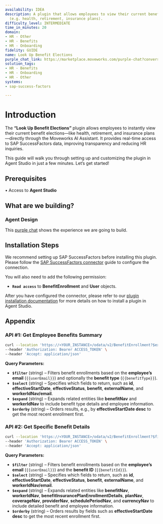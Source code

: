 ```yaml
---
availability: IDEA
description: A plugin that allows employees to view their current benefit elections
  (e.g. health, retirement, insurance plans).
difficulty_level: INTERMEDIATE
time_in_minutes: 20
domain:
- HR - Other
- HR - Benefits
- HR - Onboarding
fidelity: GUIDE
name: Look Up Benefit Elections
purple_chat_link: https://marketplace.moveworks.com/purple-chat?conversation=%7B%22messages%22%3A%5B%7B%22role%22%3A%22user%22%2C%22parts%22%3A%5B%7B%22richText%22%3A%22show+me+my+benefits%22%7D%5D%7D%2C%7B%22role%22%3A%22assistant%22%2C%22parts%22%3A%5B%7B%22reasoningSteps%22%3A%5B%7B%22status%22%3A%22success%22%2C%22richText%22%3A%22Parsing+user+request+to+view+benefit+elections.%22%7D%2C%7B%22status%22%3A%22success%22%2C%22richText%22%3A%22Accessing+%3Cb+xmlns%3D%5C%22http%3A%2F%2Fwww.w3.org%2F1999%2Fxhtml%5C%22%3ESAP+SuccessFactors%3C%2Fb%3E+to+retrieve+current+benefit+elections+for+the+current+user.%22%7D%5D%7D%2C%7B%22richText%22%3A%22Here+are+your+current+benefit+elections%3A%22%7D%2C%7B%22richText%22%3A%22%3Cul+xmlns%3D%5C%22http%3A%2F%2Fwww.w3.org%2F1999%2Fxhtml%5C%22%3E%3Cli%3E%3Cb%3EHealth+Insurance%3C%2Fb%3E%3A+BlueCross+BlueShield+PPO+-+Family+Coverage%3C%2Fli%3E%3Cli%3E%3Cb%3EDental+Insurance%3C%2Fb%3E%3A+MetLife+Dental+-+High+Plan%3C%2Fli%3E%3Cli%3E%3Cb%3E401k+Retirement+Plan%3C%2Fb%3E%3A+Fidelity+Investments+-+10%25+Contribution%3C%2Fli%3E%3C%2Ful%3E%22%7D%2C%7B%22citations%22%3A%5B%7B%22connectorName%22%3A%22sap-success-factors%22%2C%22citationTitle%22%3A%22Benefit+Election%3A+BlueCross+BlueShield+PPO%22%7D%2C%7B%22connectorName%22%3A%22sap-success-factors%22%2C%22citationTitle%22%3A%22Benefit+Election%3A+MetLife+Dental%22%7D%2C%7B%22connectorName%22%3A%22sap-success-factors%22%2C%22citationTitle%22%3A%22Benefit+Election%3A+Fidelity+401k%22%7D%5D%7D%2C%7B%22richText%22%3A%22Which+benefit+would+you+like+to+see+more+details+for%3F%22%7D%5D%7D%2C%7B%22role%22%3A%22user%22%2C%22parts%22%3A%5B%7B%22richText%22%3A%22Show+me+details+for+my+Health+Insurance%22%7D%5D%7D%2C%7B%22role%22%3A%22assistant%22%2C%22parts%22%3A%5B%7B%22reasoningSteps%22%3A%5B%7B%22status%22%3A%22success%22%2C%22richText%22%3A%22Identifying+specific+benefit+requested%3A+Health+Insurance.%22%7D%2C%7B%22status%22%3A%22success%22%2C%22richText%22%3A%22Retrieving+detailed+information+for+the+%3Cb+xmlns%3D%5C%22http%3A%2F%2Fwww.w3.org%2F1999%2Fxhtml%5C%22%3EHealth+Insurance%3C%2Fb%3E+plan+from+%3Cb+xmlns%3D%5C%22http%3A%2F%2Fwww.w3.org%2F1999%2Fxhtml%5C%22%3ESAP+SuccessFactors%3C%2Fb%3E.%22%7D%5D%7D%2C%7B%22richText%22%3A%22Here+are+the+details+for+your+%3Cb+xmlns%3D%5C%22http%3A%2F%2Fwww.w3.org%2F1999%2Fxhtml%5C%22%3EHealth+Insurance%3C%2Fb%3E+plan%3A%22%7D%2C%7B%22richText%22%3A%22%3Cul+xmlns%3D%5C%22http%3A%2F%2Fwww.w3.org%2F1999%2Fxhtml%5C%22%3E%3Cli%3E%3Cb%3EPlan+Name%3C%2Fb%3E%3A+BlueCross+BlueShield+PPO%3C%2Fli%3E%3Cli%3E%3Cb%3ECoverage+Type%3C%2Fb%3E%3A+Family%3C%2Fli%3E%3Cli%3E%3Cb%3EEffective+Date%3C%2Fb%3E%3A+January+1%2C+2024%3C%2Fli%3E%3Cli%3E%3Cb%3EMonthly+Premium%3C%2Fb%3E%3A+%24550.00%3C%2Fli%3E%3Cli%3E%3Cb%3EDeductible%3C%2Fb%3E%3A+%241%2C500+%28Individual%29%2C+%243%2C000+%28Family%29%3C%2Fli%3E%3Cli%3E%3Cb%3EOut-of-Pocket+Max%3C%2Fb%3E%3A+%245%2C000+%28Individual%29%2C+%2410%2C000+%28Family%29%3C%2Fli%3E%3Cli%3E%3Cb%3EProvider+Network%3C%2Fb%3E%3A+PPO+Network%3C%2Fli%3E%3Cli%3E%3Cb%3EEmployer+Contribution%3C%2Fb%3E%3A+80%25%3C%2Fli%3E%3C%2Ful%3E%22%7D%2C%7B%22citations%22%3A%5B%7B%22connectorName%22%3A%22sap-success-factors%22%2C%22citationTitle%22%3A%22Benefit+Details%3A+BlueCross+BlueShield+PPO+-+Family+Coverage%22%7D%5D%7D%5D%7D%5D%7D
solution_tags:
- HR - Benefits
- HR - Onboarding
- HR - Other
systems:
- sap-success-factors

---
```


# Introduction

The **“Look Up Benefit Elections”** plugin allows employees to instantly view their current benefit elections—like health, retirement, and insurance plans—directly through the Moveworks AI Assistant. It provides real-time access to SAP SuccessFactors data, improving transparency and reducing HR inquiries.

This guide will walk you through setting up and customizing the plugin in Agent Studio in just a few minutes. Let’s get started!

## **Prerequisites**

• Access to **Agent Studio**

## **What are we building?**

### **Agent Design**

This [purple chat](https://marketplace.moveworks.com/purple-chat?conversation=%7B%22messages%22%3A%5B%7B%22role%22%3A%22user%22%2C%22parts%22%3A%5B%7B%22richText%22%3A%22show+me+my+benefits%22%7D%5D%7D%2C%7B%22role%22%3A%22assistant%22%2C%22parts%22%3A%5B%7B%22reasoningSteps%22%3A%5B%7B%22status%22%3A%22success%22%2C%22richText%22%3A%22Parsing+user+request+to+view+benefit+elections.%22%7D%2C%7B%22status%22%3A%22success%22%2C%22richText%22%3A%22Accessing+%3Cb+xmlns%3D%5C%22http%3A%2F%2Fwww.w3.org%2F1999%2Fxhtml%5C%22%3ESAP+SuccessFactors%3C%2Fb%3E+to+retrieve+current+benefit+elections+for+the+current+user.%22%7D%5D%7D%2C%7B%22richText%22%3A%22Here+are+your+current+benefit+elections%3A%22%7D%2C%7B%22richText%22%3A%22%3Cul+xmlns%3D%5C%22http%3A%2F%2Fwww.w3.org%2F1999%2Fxhtml%5C%22%3E%3Cli%3E%3Cb%3EHealth+Insurance%3C%2Fb%3E%3A+BlueCross+BlueShield+PPO+-+Family+Coverage%3C%2Fli%3E%3Cli%3E%3Cb%3EDental+Insurance%3C%2Fb%3E%3A+MetLife+Dental+-+High+Plan%3C%2Fli%3E%3Cli%3E%3Cb%3E401k+Retirement+Plan%3C%2Fb%3E%3A+Fidelity+Investments+-+10%25+Contribution%3C%2Fli%3E%3C%2Ful%3E%22%7D%2C%7B%22citations%22%3A%5B%7B%22connectorName%22%3A%22sap-success-factors%22%2C%22citationTitle%22%3A%22Benefit+Election%3A+BlueCross+BlueShield+PPO%22%7D%2C%7B%22connectorName%22%3A%22sap-success-factors%22%2C%22citationTitle%22%3A%22Benefit+Election%3A+MetLife+Dental%22%7D%2C%7B%22connectorName%22%3A%22sap-success-factors%22%2C%22citationTitle%22%3A%22Benefit+Election%3A+Fidelity+401k%22%7D%5D%7D%2C%7B%22richText%22%3A%22Which+benefit+would+you+like+to+see+more+details+for%3F%22%7D%5D%7D%2C%7B%22role%22%3A%22user%22%2C%22parts%22%3A%5B%7B%22richText%22%3A%22Show+me+details+for+my+Health+Insurance%22%7D%5D%7D%2C%7B%22role%22%3A%22assistant%22%2C%22parts%22%3A%5B%7B%22reasoningSteps%22%3A%5B%7B%22status%22%3A%22success%22%2C%22richText%22%3A%22Identifying+specific+benefit+requested%3A+Health+Insurance.%22%7D%2C%7B%22status%22%3A%22success%22%2C%22richText%22%3A%22Retrieving+detailed+information+for+the+%3Cb+xmlns%3D%5C%22http%3A%2F%2Fwww.w3.org%2F1999%2Fxhtml%5C%22%3EHealth+Insurance%3C%2Fb%3E+plan+from+%3Cb+xmlns%3D%5C%22http%3A%2F%2Fwww.w3.org%2F1999%2Fxhtml%5C%22%3ESAP+SuccessFactors%3C%2Fb%3E.%22%7D%5D%7D%2C%7B%22richText%22%3A%22Here+are+the+details+for+your+%3Cb+xmlns%3D%5C%22http%3A%2F%2Fwww.w3.org%2F1999%2Fxhtml%5C%22%3EHealth+Insurance%3C%2Fb%3E+plan%3A%22%7D%2C%7B%22richText%22%3A%22%3Cul+xmlns%3D%5C%22http%3A%2F%2Fwww.w3.org%2F1999%2Fxhtml%5C%22%3E%3Cli%3E%3Cb%3EPlan+Name%3C%2Fb%3E%3A+BlueCross+BlueShield+PPO%3C%2Fli%3E%3Cli%3E%3Cb%3ECoverage+Type%3C%2Fb%3E%3A+Family%3C%2Fli%3E%3Cli%3E%3Cb%3EEffective+Date%3C%2Fb%3E%3A+January+1%2C+2024%3C%2Fli%3E%3Cli%3E%3Cb%3EMonthly+Premium%3C%2Fb%3E%3A+%24550.00%3C%2Fli%3E%3Cli%3E%3Cb%3EDeductible%3C%2Fb%3E%3A+%241%2C500+%28Individual%29%2C+%243%2C000+%28Family%29%3C%2Fli%3E%3Cli%3E%3Cb%3EOut-of-Pocket+Max%3C%2Fb%3E%3A+%245%2C000+%28Individual%29%2C+%2410%2C000+%28Family%29%3C%2Fli%3E%3Cli%3E%3Cb%3EProvider+Network%3C%2Fb%3E%3A+PPO+Network%3C%2Fli%3E%3Cli%3E%3Cb%3EEmployer+Contribution%3C%2Fb%3E%3A+80%25%3C%2Fli%3E%3C%2Ful%3E%22%7D%2C%7B%22citations%22%3A%5B%7B%22connectorName%22%3A%22sap-success-factors%22%2C%22citationTitle%22%3A%22Benefit+Details%3A+BlueCross+BlueShield+PPO+-+Family+Coverage%22%7D%5D%7D%5D%7D%5D%7D) shows the experience we are going to build.

## **Installation Steps**

We recommend setting up SAP SuccessFactors before installing this plugin. Please follow the [SAP SuccessFactors connector](https://marketplace.moveworks.com/connectors/sap-success-factors#how-to-implement) guide to configure the connection.

You will also need to add the following permission:

- **`Read access`** to **BenefitEnrollment** and **User** objects.

After you have configured the connector, please refer to our [plugin installation documentation](https://help.moveworks.com/docs/ai-agent-marketplace-installation) for more details on how to install a plugin in Agent Studio.

## **Appendix**

### **API #1: Get Employee Benefits Summary**

```bash
curl --location 'https://<YOUR_INSTANCE>/odata/v2/BenefitEnrollment?$expand=benefitNav,workerIdNav&$select=id,effectiveStartDate,effectiveStatus,benefit,externalName,benefitNav/benefitType,workerIdNav/email&$orderby=effectiveStartDate desc&$filter=workerIdNav/email eq '{{userEmail}}' and substringof(tolower('{{benefitType}}'), tolower(benefitNav/benefitType))' \
--header 'Authorization: Bearer ACCESS_TOKEN' \
--header 'Accept: application/json'
```

**Query Parameters:**

- **`$filter`** (string) – Filters benefit enrollments based on the **employee’s email** (`{{userEmail}}`) and optionally the **benefit type** (`{{benefitType}}`).
- **`$select`** (string) – Specifies which fields to return, such as **id**, **effectiveStartDate**, **effectiveStatus**, **benefit**, **externalName**, and **workerIdNav/email**.
- **`$expand`** (string) – Expands related entities like **benefitNav** and **workerIdNav** to include benefit type details and employee information.
- **`$orderby`** (string) – Orders results, e.g., by **effectiveStartDate desc** to get the most recent enrollment first.

### **API #2: Get Specific Benefit Details**

```bash
curl --location 'https://<YOUR_INSTANCE>/odata/v2/BenefitEnrollment?$filter=workerIdNav/email eq '{{userEmail}}' and benefit eq '{{benefitId}}'&$orderby=effectiveStartDate desc&$expand=benefitNav,workerIdNav,benefitInsurancePlanEnrollmentDetails,benefitInsurancePlanEnrollmentDetails/planNav,benefitInsurancePlanEnrollmentDetails/coverageNav,benefitInsurancePlanEnrollmentDetails/providerNav,schedulePeriodNav,currencyNav' \
--header 'Authorization: Bearer ACCESS_TOKEN' \
--header 'Accept: application/json'
```

**Query Parameters:**

- **`$filter`** (string) – Filters benefit enrollments based on the **employee’s email** (`{{userEmail}}`) and the **benefit ID** (`{{benefitId}}`).
- **`$select`** (string) – Specifies which fields to return, such as **id**, **effectiveStartDate**, **effectiveStatus**, **benefit**, **externalName**, and **workerIdNav/email**.
- **`$expand`** (string) – Expands related entities like **benefitNav**, **workerIdNav**, **benefitInsurancePlanEnrollmentDetails**, **planNav**, **coverageNav**, **providerNav**, **schedulePeriodNav**, and **currencyNav** to include detailed benefit and employee information.
- **`$orderby`** (string) – Orders results by fields such as **effectiveStartDate desc** to get the most recent enrollment first.